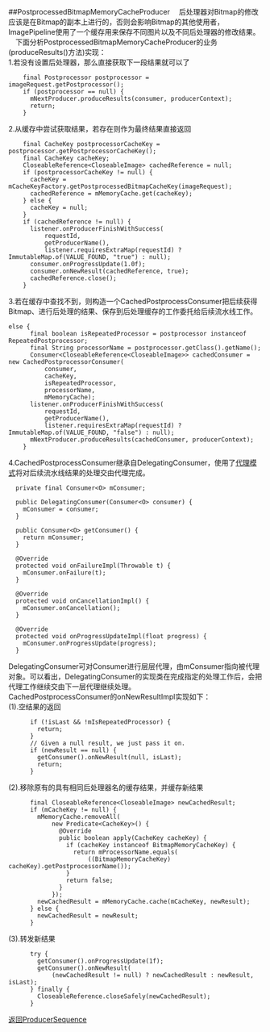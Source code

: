 ##PostprocessedBitmapMemoryCacheProducer
&#8195;后处理器对Bitmap的修改应该是在Bitmap的副本上进行的，否则会影响Bitmap的其他使用者，ImagePipeline使用了一个缓存用来保存不同图片以及不同后处理器的修改结果。   
&#8195;下面分析PostprocessedBitmapMemoryCacheProducer的业务(produceResults()方法)实现：   
1.若没有设置后处理器，那么直接获取下一段结果就可以了
```
    final Postprocessor postprocessor = imageRequest.getPostprocessor();
    if (postprocessor == null) {
      mNextProducer.produceResults(consumer, producerContext);
      return;
    }
```
2.从缓存中尝试获取结果，若存在则作为最终结果直接返回
```
    final CacheKey postprocessorCacheKey = postprocessor.getPostprocessorCacheKey();
    final CacheKey cacheKey;
    CloseableReference<CloseableImage> cachedReference = null;
    if (postprocessorCacheKey != null) {
      cacheKey = mCacheKeyFactory.getPostprocessedBitmapCacheKey(imageRequest);
      cachedReference = mMemoryCache.get(cacheKey);
    } else {
      cacheKey = null;
    }
    if (cachedReference != null) {
      listener.onProducerFinishWithSuccess(
          requestId,
          getProducerName(),
          listener.requiresExtraMap(requestId) ? ImmutableMap.of(VALUE_FOUND, "true") : null);
      consumer.onProgressUpdate(1.0f);
      consumer.onNewResult(cachedReference, true);
      cachedReference.close();
    }
```
3.若在缓存中查找不到，则构造一个CachedPostprocessConsumer把后续获得Bitmap、进行后处理的结果、保存到后处理缓存的工作委托给后续流水线工作。
```
else {
      final boolean isRepeatedProcessor = postprocessor instanceof RepeatedPostprocessor;
      final String processorName = postprocessor.getClass().getName();
      Consumer<CloseableReference<CloseableImage>> cachedConsumer = new CachedPostprocessorConsumer(
          consumer,
          cacheKey,
          isRepeatedProcessor,
          processorName,
          mMemoryCache);
      listener.onProducerFinishWithSuccess(
          requestId,
          getProducerName(),
          listener.requiresExtraMap(requestId) ? ImmutableMap.of(VALUE_FOUND, "false") : null);
      mNextProducer.produceResults(cachedConsumer, producerContext);
    }
```
4.CachedPostprocessConsumer继承自DelegatingConsumer，使用了[代理模式](https://github.com/icemoonlol/fresco-research-stuff/blob/master/main-stuff/researching_stuffs/imagepipeline_research_stuff/DelegatingPattern.md)将对后续流水线结果的处理交由代理完成。
```
  private final Consumer<O> mConsumer;

  public DelegatingConsumer(Consumer<O> consumer) {
    mConsumer = consumer;
  }

  public Consumer<O> getConsumer() {
    return mConsumer;
  }

  @Override
  protected void onFailureImpl(Throwable t) {
    mConsumer.onFailure(t);
  }

  @Override
  protected void onCancellationImpl() {
    mConsumer.onCancellation();
  }

  @Override
  protected void onProgressUpdateImpl(float progress) {
    mConsumer.onProgressUpdate(progress);
  }
```
DelegatingConsumer可对Consumer进行层层代理，由mConsumer指向被代理对象。可以看出，DelegatingConsumer的实现类在完成指定的处理工作后，会把代理工作继续交由下一层代理继续处理。   
CachedPostprocessConsumer的onNewResultImpl实现如下：   
(1).空结果的返回
```
      if (!isLast && !mIsRepeatedProcessor) {
        return;
      }
      // Given a null result, we just pass it on.
      if (newResult == null) {
        getConsumer().onNewResult(null, isLast);
        return;
      }
```
(2).移除原有的具有相同后处理器名的缓存结果，并缓存新结果
```
      final CloseableReference<CloseableImage> newCachedResult;
      if (mCacheKey != null) {
        mMemoryCache.removeAll(
            new Predicate<CacheKey>() {
              @Override
              public boolean apply(CacheKey cacheKey) {
                if (cacheKey instanceof BitmapMemoryCacheKey) {
                  return mProcessorName.equals(
                      ((BitmapMemoryCacheKey) cacheKey).getPostprocessorName());
                }
                return false;
              }
            });
        newCachedResult = mMemoryCache.cache(mCacheKey, newResult);
      } else {
        newCachedResult = newResult;
      }
```
(3).转发新结果
```
      try {
        getConsumer().onProgressUpdate(1f);
        getConsumer().onNewResult(
            (newCachedResult != null) ? newCachedResult : newResult, isLast);
      } finally {
        CloseableReference.closeSafely(newCachedResult);
      }
```

[返回ProducerSequence](https://github.com/icemoonlol/fresco-research-stuff/blob/master/main-stuff/imagepipeline/producer_sequence.md)
